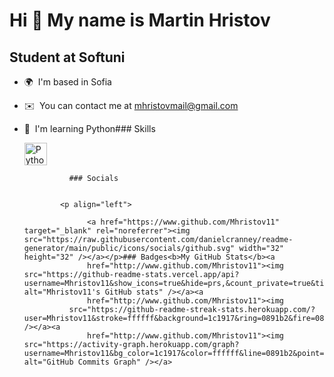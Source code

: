 Hi 👋 My name is Martin Hristov
===============================

Student at Softuni
------------------

*   🌍  I'm based in Sofia
*   ✉️  You can contact me at [mhristovmail@gmail.com](mailto:mhristovmail@gmail.com)
*   🧠  I'm learning Python### Skills<p align="left">
                                <a href="https://www.python.org/" target="_blank" rel="noreferrer"><img src="https://raw.githubusercontent.com/danielcranney/readme-generator/main/public/icons/skills/python-colored.svg" width="36" height="36" alt="Python" /></a>
                    </p>
                    
                  ### Socials
                  
                  
                <p align="left">
                          
                      <a href="https://www.github.com/Mhristov11" target="_blank" rel="noreferrer"><img src="https://raw.githubusercontent.com/danielcranney/readme-generator/main/public/icons/socials/github.svg" width="32" height="32" /></a></p>### Badges<b>My GitHub Stats</b><a
                      href="http://www.github.com/Mhristov11"><img src="https://github-readme-stats.vercel.app/api?username=Mhristov11&show_icons=true&hide=prs,&count_private=true&title_color=0891b2&text_color=ffffff&icon_color=0891b2&bg_color=1c1917&hide_border=true&show_icons=true" alt="Mhristov11's GitHub stats" /></a><a
                      href="http://www.github.com/Mhristov11"><img
                  src="https://github-readme-streak-stats.herokuapp.com/?user=Mhristov11&stroke=ffffff&background=1c1917&ring=0891b2&fire=0891b2&currStreakNum=ffffff&currStreakLabel=0891b2&sideNums=ffffff&sideLabels=ffffff&dates=ffffff&hide_border=true" /></a><a
                      href="http://www.github.com/Mhristov11"><img src="https://activity-graph.herokuapp.com/graph?username=Mhristov11&bg_color=1c1917&color=ffffff&line=0891b2&point=ffffff&area_color=1c1917&area=true&hide_border=true&custom_title=GitHub%20Commits%20Graph" alt="GitHub Commits Graph" /></a>
